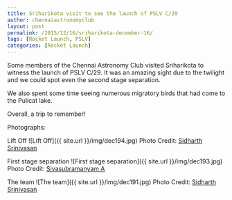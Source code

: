 ```yaml
---
title: Sriharikota visit to see the launch of PSLV C/29
author: chennaiastronomyclub
layout: post
permalink: /2015/12/16/sriharikota-december-16/
tags: [Rocket Launch, PSLV]
categories: [Rocket Launch]
---
```

Some members of the Chennai Astronomy Club visited Sriharikota to witness the launch of PSLV C/29. It was an amazing sight due to the twilight and we could spot even the second stage separation.

We also spent some time seeing numerous migratory birds that had come to the Pulicat lake.

Overall, a trip to remember!

Photographs:

Lift Off
![Lift Off]({{ site.url }}/img/dec194.jpg)
<span class="image-credit">Photo Credit: <a href="https://twitter.com/sidharth9610">Sidharth Srinivasan</a></span>

First stage separation
![First stage separation]({{ site.url }}/img/dec193.jpg)
<span class="image-credit">Photo Credit: <a href="https://sivasubramanyam.me">Sivasubramanyam A</a></span>

The team
![The team]({{ site.url }}/img/dec191.jpg)
<span class="image-credit">Photo Credit: <a href="https://twitter.com/sidharth9610">Sidharth Srinivasan</a></span>